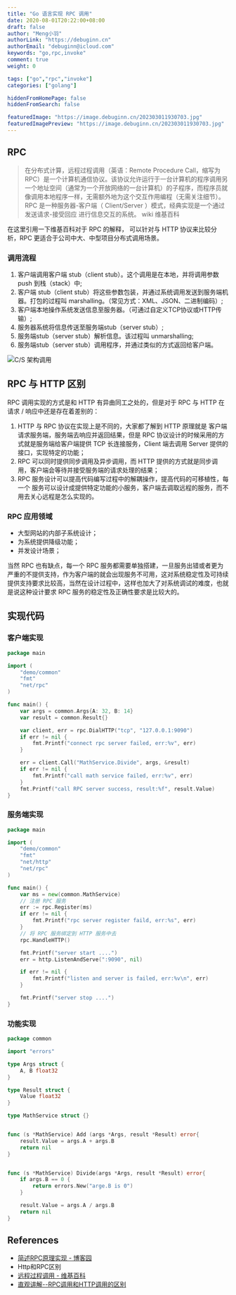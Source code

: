 ```yaml
---
title: "Go 语言实现 RPC 调用"
date: 2020-08-01T20:22:00+08:00
draft: false
author: "Meng小羽"
authorLink: "https://debuginn.cn"
authorEmail: "debuginn@icloud.com"
keywords: "go,rpc,invoke"
comment: true
weight: 0

tags: ["go","rpc","invoke"]
categories: ["golang"]

hiddenFromHomePage: false
hiddenFromSearch: false

featuredImage: "https://image.debuginn.cn/202303011930703.jpg"
featuredImagePreview: "https://image.debuginn.cn/202303011930703.jpg"
---
```


## RPC

> 在分布式计算，远程过程调用（英语：Remote Procedure Call，缩写为 RPC）是一个计算机通信协议。该协议允许运行于一台计算机的程序调用另一个地址空间（通常为一个开放网络的一台计算机）的子程序，而程序员就像调用本地程序一样，无需额外地为这个交互作用编程（无需关注细节）。RPC 是一种服务器-客户端（ Client/Server ）模式，经典实现是一个通过 发送请求-接受回应 进行信息交互的系统。
> wiki 维基百科

在这里引用一下维基百科对于 RPC 的解释， 可以针对与 HTTP 协议来比较分析，RPC 更适合于公司中大、中型项目分布式调用场景。

### 调用流程

1. 客户端调用客户端 stub（client stub）。这个调用是在本地，并将调用参数 push 到栈（stack）中; 
2. 客户端 stub（client stub）将这些参数包装，并通过系统调用发送到服务端机器。打包的过程叫 marshalling。（常见方式：XML、JSON、二进制编码）;
3. 客户端本地操作系统发送信息至服务器。（可通过自定义TCP协议或HTTP传输）; 
4. 服务器系统将信息传送至服务端stub（server stub）; 
5. 服务端stub（server stub）解析信息。该过程叫 unmarshalling; 
6. 服务端stub（server stub）调用程序，并通过类似的方式返回给客户端。

![C/S 架构调用](https://image.debuginn.cn/202303011932520.png)

## RPC 与 HTTP 区别

RPC 调用实现的方式是和 HTTP 有异曲同工之处的，但是对于 RPC 与 HTTP 在 请求 / 响应中还是存在着差别的：

1. HTTP 与 RPC 协议在实现上是不同的，大家都了解到 HTTP 原理就是 客户端请求服务端，服务端去响应并返回结果，但是 RPC 协议设计的时候采用的方式就是服务端给客户端提供 TCP 长连接服务，Client 端去调用 Server 提供的接口，实现特定的功能； 
2. RPC 可以同时提供同步调用及异步调用，而 HTTP 提供的方式就是同步调用，客户端会等待并接受服务端的请求处理的结果； 
3. RPC 服务设计可以提高代码编写过程中的解耦操作，提高代码的可移植性，每一个 服务可以设计成提供特定功能的小服务，客户端去调取远程的服务，而不用去关心远程是怎么实现的。

### RPC 应用领域

- 大型网站的内部子系统设计； 
- 为系统提供降级功能； 
- 并发设计场景；

当然 RPC 也有缺点，每一个 RPC 服务都需要单独搭建，一旦服务出错或者更为严重的不提供支持，作为客户端的就会出现服务不可用，这对系统稳定性及可持续提供支持要求比较高，当然在设计过程中，这样也加大了对系统调试的难度，也就是说这种设计要求 RPC 服务的稳定性及正确性要求是比较大的。

## 实现代码

### 客户端实现

```go
package main

import (
	"demo/common"
	"fmt"
	"net/rpc"
)

func main() {
	var args = common.Args{A: 32, B: 14}
	var result = common.Result{}

	var client, err = rpc.DialHTTP("tcp", "127.0.0.1:9090")
	if err != nil {
		fmt.Printf("connect rpc server failed, err:%v", err)
	}

	err = client.Call("MathService.Divide", args, &result)
	if err != nil {
		fmt.Printf("call math service failed, err:%v", err)
	}
	fmt.Printf("call RPC server success, result:%f", result.Value)
}
```

### 服务端实现

```go
package main

import (
	"demo/common"
	"fmt"
	"net/http"
	"net/rpc"
)

func main() {
	var ms = new(common.MathService)
	// 注册 RPC 服务
	err := rpc.Register(ms)
	if err != nil {
		fmt.Printf("rpc server register faild, err:%s", err)
	}
	// 将 RPC 服务绑定到 HTTP 服务中去
	rpc.HandleHTTP()

	fmt.Printf("server start ....")
	err = http.ListenAndServe(":9090", nil)

	if err != nil {
		fmt.Printf("listen and server is failed, err:%v\n", err)
	}

	fmt.Printf("server stop ....")
}
```

### 功能实现

```go
package common

import "errors"

type Args struct {
	A, B float32
}

type Result struct {
	Value float32
}

type MathService struct {}


func (s *MathService) Add (args *Args, result *Result) error{
	result.Value = args.A + args.B
	return nil
}


func (s *MathService) Divide(args *Args, result *Result) error{
	if args.B == 0 {
		return errors.New("arge.B is 0")
	}

	result.Value = args.A / args.B
	return nil
}
```

## References

- [简述RPC原理实现 - 博客园](https://www.cnblogs.com/sanshengshui/p/9769517.html)
- Http和RPC区别 
- [远程过程调用 - 维基百科](https://zh.wikipedia.org/wiki/%E9%81%A0%E7%A8%8B%E9%81%8E%E7%A8%8B%E8%AA%BF%E7%94%A8)
- [直观讲解--RPC调用和HTTP调用的区别](https://blog.csdn.net/m0_38110132/article/details/81481454)